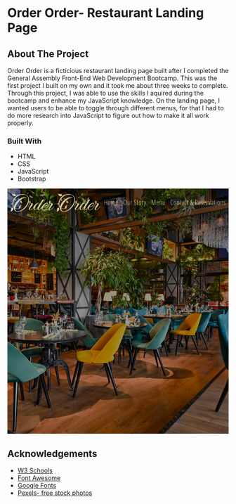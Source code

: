 # Order Order- Restaurant Landing Page

## About The Project
Order Order is a ficticious restaurant landing page built after I completed the General Assembly Front-End Web Development Bootcamp. This was the first project I built on my own and it took me about three weeks to complete. Through this project, I was able to use the skills I aquired during the bootcamp and enhance my JavaScript knowledge. On the landing page, I wanted users to be able to toggle through different menus, for that I had to do more research into JavaScript to figure out how to make it all work properly.

### Built With
* HTML
* CSS
* JavaScript
* Bootstrap


![Order Order- Restaurant Landing Page](img/restaurantprojectheadshot.jpg)

## Acknowledgements
* [W3 Schools](https://www.w3schools.com/)
* [Font Awesome](https://fontawesome.com/)
* [Google Fonts](https://fonts.google.com/)
* [Pexels- free stock photos](https://www.pexels.com/)